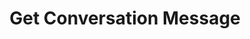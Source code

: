 ---
title: Get Conversation Message
excerpt: |-
  Detail information of a message.

  Required scopes:
  + **read**
  + **conversate**
api:
  file: lolzteam-public-api-forum.json
  operationId: Conversations.Messages.Get
deprecated: false
hidden: false
metadata:
  title: ''
  description: ''
  robots: index
next:
  description: ''
---